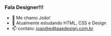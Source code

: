 ### Fala Designer!!!

- 🔭 Me chamo João!
- 🌱 Atualmente estudando HTML, CSS e Design
- 📫 contato: joao@editaaedesign.com.br
